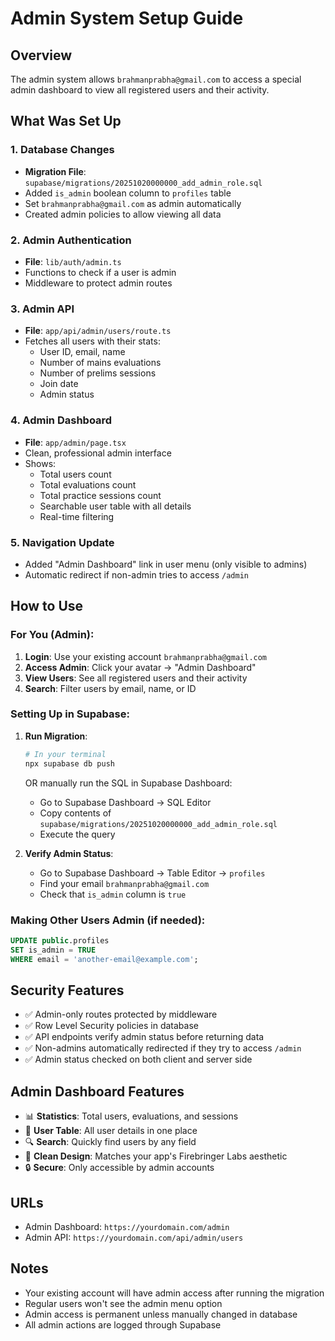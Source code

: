 # Admin System Setup Guide

## Overview
The admin system allows `brahmanprabha@gmail.com` to access a special admin dashboard to view all registered users and their activity.

## What Was Set Up

### 1. Database Changes
- **Migration File**: `supabase/migrations/20251020000000_add_admin_role.sql`
- Added `is_admin` boolean column to `profiles` table
- Set `brahmanprabha@gmail.com` as admin automatically
- Created admin policies to allow viewing all data

### 2. Admin Authentication
- **File**: `lib/auth/admin.ts`
- Functions to check if a user is admin
- Middleware to protect admin routes

### 3. Admin API
- **File**: `app/api/admin/users/route.ts`
- Fetches all users with their stats:
  - User ID, email, name
  - Number of mains evaluations
  - Number of prelims sessions
  - Join date
  - Admin status

### 4. Admin Dashboard
- **File**: `app/admin/page.tsx`
- Clean, professional admin interface
- Shows:
  - Total users count
  - Total evaluations count
  - Total practice sessions count
  - Searchable user table with all details
  - Real-time filtering

### 5. Navigation Update
- Added "Admin Dashboard" link in user menu (only visible to admins)
- Automatic redirect if non-admin tries to access `/admin`

## How to Use

### For You (Admin):
1. **Login**: Use your existing account `brahmanprabha@gmail.com`
2. **Access Admin**: Click your avatar → "Admin Dashboard"
3. **View Users**: See all registered users and their activity
4. **Search**: Filter users by email, name, or ID

### Setting Up in Supabase:
1. **Run Migration**:
   ```bash
   # In your terminal
   npx supabase db push
   ```
   OR manually run the SQL in Supabase Dashboard:
   - Go to Supabase Dashboard → SQL Editor
   - Copy contents of `supabase/migrations/20251020000000_add_admin_role.sql`
   - Execute the query

2. **Verify Admin Status**:
   - Go to Supabase Dashboard → Table Editor → `profiles`
   - Find your email `brahmanprabha@gmail.com`
   - Check that `is_admin` column is `true`

### Making Other Users Admin (if needed):
```sql
UPDATE public.profiles 
SET is_admin = TRUE 
WHERE email = 'another-email@example.com';
```

## Security Features
- ✅ Admin-only routes protected by middleware
- ✅ Row Level Security policies in database
- ✅ API endpoints verify admin status before returning data
- ✅ Non-admins automatically redirected if they try to access `/admin`
- ✅ Admin status checked on both client and server side

## Admin Dashboard Features
- 📊 **Statistics**: Total users, evaluations, and sessions
- 👥 **User Table**: All user details in one place
- 🔍 **Search**: Quickly find users by any field
- 🎨 **Clean Design**: Matches your app's Firebringer Labs aesthetic
- 🔒 **Secure**: Only accessible by admin accounts

## URLs
- Admin Dashboard: `https://yourdomain.com/admin`
- Admin API: `https://yourdomain.com/api/admin/users`

## Notes
- Your existing account will have admin access after running the migration
- Regular users won't see the admin menu option
- Admin access is permanent unless manually changed in database
- All admin actions are logged through Supabase
